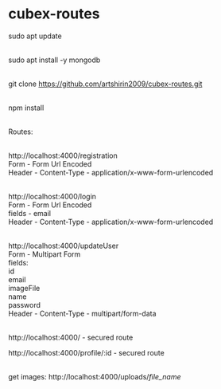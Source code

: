 # cubex-routes

sudo apt update</br></br>

sudo apt install -y mongodb</br></br>

git clone https://github.com/artshirin2009/cubex-routes.git</br></br>

npm install</br></br>

Routes:</br></br>

http://localhost:4000/registration  </br>
Form   - Form Url Encoded </br>
Header - Content-Type - application/x-www-form-urlencoded  </br></br>


http://localhost:4000/login </br>
Form - Form Url Encoded </br>
fields - email </br>
Header - Content-Type - application/x-www-form-urlencoded  </br></br>


http://localhost:4000/updateUser </br>
Form - Multipart Form </br>
fields: </br>
  id </br>
  email </br>
  imageFile </br>
  name </br>
  password </br>
Header - Content-Type - multipart/form-data  </br></br>

http://localhost:4000/                               -  secured route</br>



http://localhost:4000/profile/:id                    -  secured route</br></br>


get images: http://localhost:4000/uploads/*file_name*
